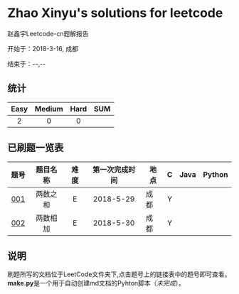 # Zhao Xinyu's solutions for leetcode

赵鑫宇Leetcode-cn题解报告

开始于：2018-3-16, 成都

结束于：--,--

## 统计

|Easy|Medium|Hard|**SUM**|
|:-:|:-:|:-:|:-:|
|2|0|0|

## 已刷题一览表

|题号|题目名称|难度|第一次完成时间|地点|C|Java|Python|
|:--:|:-:|:-:|:-:|-|:-:|:-:|:-:|
|[001](https://github.com/sjju/ZY-LeetCode/tree/master/LeetCode/001/001.md)|两数之和|E|2018-5-29|成都|Y|||
|[002](https://github.com/sjju/ZY-LeetCode/tree/master/LeetCode/002/002.md)|两数相加|E|2018-5-30|成都|Y|||

## 说明

刷题所写的文档位于LeetCode文件夹下,点击题号上的链接表中的题号即可查看。**make.py**是一个用于自动创建md文档的Pyhton脚本（*未完成*）。
